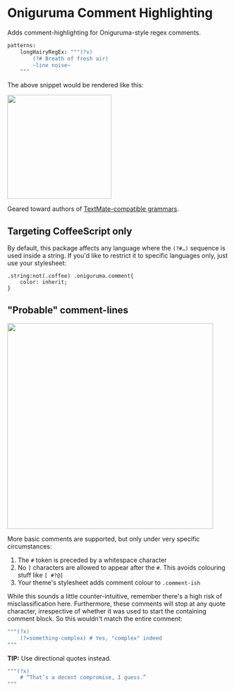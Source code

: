 Oniguruma Comment Highlighting
==============================

Adds comment-highlighting for Oniguruma-style regex comments.

```coffeescript
patterns:
	longHairyRegEx: """(?x)
		(?# Breath of fresh air)
		~line noise~
	"""
```
The above snippet would be rendered like this:

<img width="236" src="https://raw.githubusercontent.com/Alhadis/oniguruma-comment/static/preview-1.png"/>

Geared toward authors of [TextMate-compatible grammars](http://manual.macromates.com/en/language_grammars).


Targeting CoffeeScript only
---------------------------
By default, this package affects any language where the `(?#…)` sequence is used inside a string.
If you'd like to restrict it to specific languages only, just use your stylesheet:

```less
.string:not(.coffee) .oniguruma.comment{
	color: inherit;
}
```


"Probable" comment-lines
------------------------
<img width="467" src="https://raw.githubusercontent.com/Alhadis/oniguruma-comment/static/preview-2.png"/>

More basic comments are supported, but only under very specific circumstances:

1. The `#` token is preceded by a whitespace character
2. No `]` characters are allowed to appear after the `#`. This avoids colouring stuff like `[ #?@]`
3. Your theme's stylesheet adds comment colour to `.comment-ish`

While this sounds a little counter-intuitive, remember there's a high risk of misclassification here.
Furthermore, these comments will stop at any quote character, irrespective of whether it was used to start the containing comment block.
So this wouldn't match the entire comment:
```coffee
"""(?x)
	(?=something-complex) # Yes, "complex" indeed
"""
```

**TIP:**
Use directional quotes instead.
```coffee
"""(?x)
	# “That’s a decent compromise, I guess.”
"""
```

